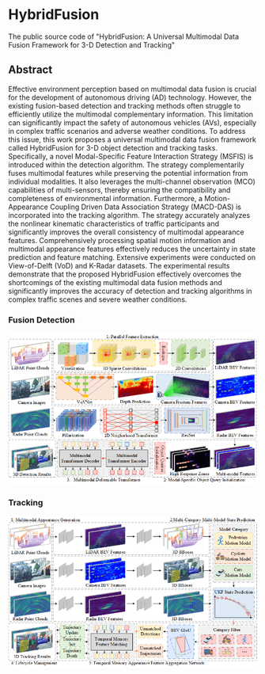 # HybridFusion
The public source code of "HybridFusion: A Universal Multimodal Data Fusion Framework for 3-D Detection and Tracking"
## Abstract
Effective environment perception based on multimodal data fusion is crucial for the development of autonomous driving (AD) technology. However, the existing fusion-based detection and tracking methods often struggle to efficiently utilize the multimodal complementary information. This limitation can significantly impact the safety of autonomous vehicles (AVs), especially in complex traffic scenarios and adverse weather conditions. To address this issue, this work proposes a universal multimodal data fusion framework called HybridFusion for 3-D object detection and tracking tasks. Specifically, a novel Modal-Specific Feature Interaction Strategy (MSFIS) is introduced within the detection algorithm. The strategy complementarily fuses multimodal features while preserving the potential information from individual modalities. It also leverages the multi-channel observation (MCO) capabilities of multi-sensors, thereby ensuring the compatibility and completeness of environmental information. Furthermore, a Motion-Appearance Coupling Driven Data Association Strategy (MACD-DAS) is incorporated into the tracking algorithm. The strategy accurately analyzes the nonlinear kinematic characteristics of traffic participants and significantly improves the overall consistency of multimodal appearance features. Comprehensively processing spatial motion information and multimodal appearance features effectively reduces the uncertainty in state prediction and feature matching. Extensive experiments were conducted on View-of-Delft (VoD) and K-Radar datasets. The experimental results demonstrate that the proposed HybridFusion effectively overcomes the shortcomings of the existing multimodal data fusion methods and significantly improves the accuracy of detection and tracking algorithms in complex traffic scenes and severe weather conditions.
### Fusion Detection
![FusionDetection](./figure/FusionDetection.png)
### Tracking
![FusionTracking](./figure/FusionTracking.png)

